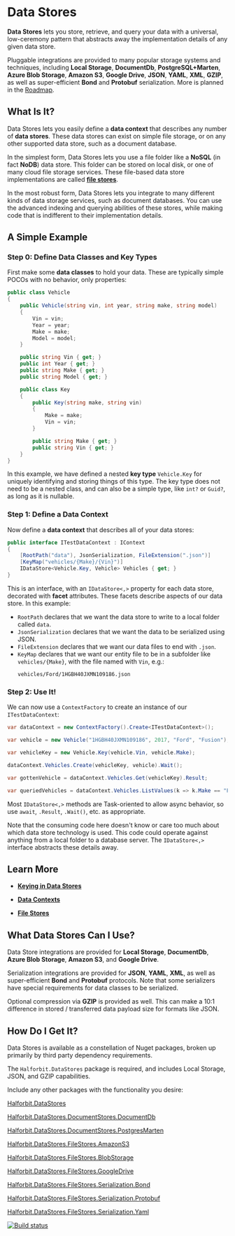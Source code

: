 # Data Stores

**Data Stores** lets you store, retrieve, and query your data with a universal, low-ceremony pattern that abstracts away the implementation details of any given data store.

Pluggable integrations are provided to many popular storage systems and techniques, including **Local Storage**, **DocumentDb**, **PostgreSQL+Marten**, **Azure Blob Storage**, **Amazon S3**, **Google Drive**, **JSON**, **YAML**, **XML**, **GZIP**, as well as super-efficient **Bond** and **Protobuf** serialization. More is planned in the [Roadmap](docs/roadmap.md).

## What Is It?

Data Stores lets you easily define a **data context** that describes any number of **data stores**. These data stores can exist on simple file storage, or on any other supported data store, such as a document database.

In the simplest form, Data Stores lets you use a file folder like a **NoSQL** (in fact **NoDB**) data store. This folder can be stored on local disk, or one of many cloud file storage services. These file-based data store implementations are called **[file stores](docs/file-stores.md)**.

In the most robust form, Data Stores lets you integrate to many different kinds of data storage services, such as document databases. You can use the advanced indexing and querying abilities of these stores, while making code that is indifferent to their implementation details. 

## A Simple Example

### Step 0: Define Data Classes and Key Types

First make some **data classes** to hold your data. These are typically simple POCOs with no behavior, only properties:

```cs
public class Vehicle
{
    public Vehicle(string vin, int year, string make, string model)
    {
        Vin = vin;
        Year = year;
        Make = make;
        Model = model;
    }

    public string Vin { get; }
    public int Year { get; }
    public string Make { get; }
    public string Model { get; }

    public class Key
    {
        public Key(string make, string vin)
        {
            Make = make;
            Vin = vin;
        }

        public string Make { get; }
        public string Vin { get; }
    }
}
```

In this example, we have defined a nested **key type** `Vehicle.Key` for uniquely identifying and storing things of this type. The key type does not need to be a nested class, and can also be a simple type, like `int?` or `Guid?`, as long as it is nullable. 

### Step 1: Define a Data Context

Now define a **data context** that describes all of your data stores:

```cs
public interface ITestDataContext : IContext
{
    [RootPath("data"), JsonSerialization, FileExtension(".json")]
    [KeyMap("vehicles/{Make}/{Vin}")]
    IDataStore<Vehicle.Key, Vehicle> Vehicles { get; }
}
```

This is an interface, with an `IDataStore<,>` property for each data store, decorated with **facet** attributes. These facets describe aspects of our data store. In this example:

- `RootPath` declares that we want the data store to write to a local folder called `data`.
- `JsonSerialization` declares that we want the data to be serialized using JSON.
- `FileExtension` declares that we want our data files to end with `.json`.
- `KeyMap` declares that we want our entity file to be in a subfolder like `vehicles/{Make}`, with the file named with `Vin`, e.g.: 
    ```
    vehicles/Ford/1HGBH40JXMN109186.json
    ```

### Step 2: Use It!

We can now use a `ContextFactory` to create an instance of our `ITestDataContext`:

```cs
var dataContext = new ContextFactory().Create<ITestDataContext>();

var vehicle = new Vehicle("1HGBH40JXMN109186", 2017, "Ford", "Fusion");

var vehicleKey = new Vehicle.Key(vehicle.Vin, vehicle.Make);

dataContext.Vehicles.Create(vehicleKey, vehicle).Wait();

var gottenVehicle = dataContext.Vehicles.Get(vehicleKey).Result;

var queriedVehicles = dataContext.Vehicles.ListValues(k => k.Make == "Ford").Result;
```

Most `IDataStore<,>` methods are Task-oriented to allow async behavior, so use `await`, `.Result`, `.Wait()`, etc. as appropriate.

Note that the consuming code here doesn't know or care too much about which data store technology is used. This code could operate against anything from a local folder to a database server. The `IDataStore<,>` interface abstracts these details away. 

## Learn More

- **[Keying in Data Stores](docs/keying.md)**

- **[Data Contexts](docs/data-contexts.md)**

- **[File Stores]()**


## What Data Stores Can I Use?

Data Store integrations are provided for **Local Storage**, **DocumentDb**, **Azure Blob Storage**, **Amazon S3**, and **Google Drive**.

Serialization integrations are provided for **JSON**, **YAML**, **XML**, as well as super-efficient **Bond** and **Protobuf** protocols. Note that some serializers have special requirements for data classes to be serialized.

Optional compression via **GZIP** is provided as well. This can make a 10:1 difference in stored / transferred data payload size for formats like JSON.

## How Do I Get It?

Data Stores is available as a constellation of Nuget packages, broken up primarily by third party dependency requirements.

The `Halforbit.DataStores` package is required, and includes Local Storage, JSON, and GZIP capabilities. 

Include any other packages with the functionality you desire:

[Halforbit.DataStores](https://www.nuget.org/packages/Halforbit.DataStores/)

[Halforbit.DataStores.DocumentStores.DocumentDb](https://www.nuget.org/packages/Halforbit.DataStores.DocumentStores.DocumentDb/)

[Halforbit.DataStores.DocumentStores.PostgresMarten](https://www.nuget.org/packages/Halforbit.DataStores.DocumentStores.PostgresMarten/)

[Halforbit.DataStores.FileStores.AmazonS3](https://www.nuget.org/packages/Halforbit.DataStores.FileStores.AmazonS3/)

[Halforbit.DataStores.FileStores.BlobStorage](https://www.nuget.org/packages/Halforbit.DataStores.FileStores.BlobStorage/)

[Halforbit.DataStores.FileStores.GoogleDrive](https://www.nuget.org/packages/Halforbit.DataStores.FileStores.GoogleDrive/)

[Halforbit.DataStores.FileStores.Serialization.Bond](https://www.nuget.org/packages/Halforbit.DataStores.FileStores.Serialization.Bond/)

[Halforbit.DataStores.FileStores.Serialization.Protobuf](https://www.nuget.org/packages/Halforbit.DataStores.FileStores.Serialization.Protobuf/)

[Halforbit.DataStores.FileStores.Serialization.Yaml](https://www.nuget.org/packages/Halforbit.DataStores.FileStores.Serialization.Yaml/)

[![Build status](https://ci.appveyor.com/api/projects/status/w8tliyvw96obytai?svg=true)](https://ci.appveyor.com/project/halforbit/data-stores)